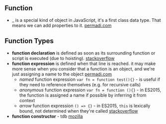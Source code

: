 ## Function
- _  is a special kind of object in JavaScript, it's a first class data type. That means we can add properties to it. [permadi.com](http://www.permadi.com/tutorial/jsFunc/index.html)

## Function Types
- **function declaration** is defined as soon as its surrounding function or script is executed (due to hoisting). [stackoverflow](https://stackoverflow.com/a/336868)
- **function expression** is defined when that line is reached. it may make more sense when you consider that a function is an object, and we're just assigning a name to the object [permadi.com](http://www.permadi.com/tutorial/jsFunc/index.html)
  - *named* function expression `var fn = function test(){}` - is useful if they need to reference themselves (e.g. for recursive calls)
  - *anonymous* function expression `var fn = function (){}` - in ES2015, the function is assigned a name if possible by inferring it from context
  - *arrow* function expression `() => {}` - in ES2015, `this` is lexically bound, not determined when they're called [stackoverflow](https://stackoverflow.com/a/22173438)
- **function constructor** - tdb [mozilla](https://developer.mozilla.org/en-US/docs/Web/JavaScript/Reference/Functions)
